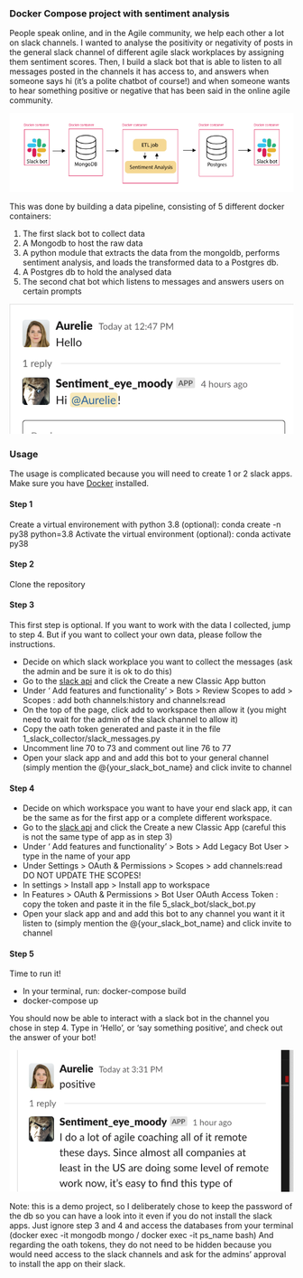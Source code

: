 ### Docker Compose project with sentiment analysis 

People speak online, and in the Agile community, we help each other a lot on slack channels. I wanted to analyse the positivity or negativity of posts in the general slack channel of different agile slack workplaces by assigning them sentiment scores. 
Then, I build a slack bot that is able to listen to all messages posted in the channels it has access to, and answers when someone says hi (it’s a polite chatbot of course!) and when someone wants to hear something positive or negative that has been said in the online agile community.

![visualization](./images/data_pipeline.png)


This was done by building a data pipeline, consisting of 5 different docker containers:
1) The first slack bot to collect data
2) A Mongodb to host the raw data
3) A python module that extracts the data from the mongoldb, performs sentiment analysis, and loads the transformed data to a Postgres db. 
4) A Postgres db to hold the analysed data
5) The second chat bot which listens to messages and answers users on certain prompts

![visualization](./images/hi.png) 

### Usage 
The usage is complicated because you will need to create 1 or 2 slack apps. Make sure you have [Docker](https://docs.docker.com/get-docker/) installed.

#### Step 1
Create a virtual environement with python 3.8 (optional): conda create -n py38 python=3.8 
Activate the virtual environment (optional): conda activate py38

#### Step 2
Clone the repository

#### Step 3
This first step is optional. If you want to work with the data I collected, jump to step 4. But if you want to collect your own data, please follow the instructions.
- Decide on which slack workplace you want to collect the messages (ask the admin and be sure it is ok to do this)
- Go to the [slack api](https://api.slack.com/apps) and click the Create a new Classic App button 
- Under ‘ Add features and functionality’  > Bots > Review Scopes to add > Scopes : add both channels:history and channels:read
- On the top of the page, click add to workspace then allow it (you might need to wait for the admin of the slack channel to allow it) 
- Copy the oath token generated and paste it in the file 1_slack_collector/slack_messages.py
- Uncomment line 70 to 73 and comment out line 76 to 77
- Open your slack app and and add this bot to your general channel (simply mention the @{your_slack_bot_name}  and click invite to channel 

#### Step 4
- Decide on which workspace you want to have your end slack app, it can be the same as for the first app or a complete different workspace. 
- Go to the [slack api](https://api.slack.com/apps?new_classic_app=1) and click the Create a new Classic App (careful this is not the same type of app as in step 3)
- Under ‘ Add features and functionality’  > Bots > Add Legacy Bot User > type in the name of your app 
- Under Settings > OAuth & Permissions > Scopes > add channels:read
DO NOT UPDATE THE SCOPES! 
- In settings > Install app > Install app to workspace 
- In Features > OAuth & Permissions > Bot User OAuth Access Token : copy the token and paste it in the file 5_slack_bot/slack_bot.py
- Open your slack app and and add this bot to any channel you want it it listen to (simply mention the @{your_slack_bot_name}  and click invite to channel

#### Step 5
Time to run it! 
- In your terminal, run: docker-compose build 
- docker-compose up 

You should now be able to interact with a slack bot in the channel you chose in step 4. Type in ‘Hello’, or ‘say something positive’, and check out the answer of your bot! 

![visualization](./images/answer.png)

Note: this is a demo project, so I deliberately chose to keep the password of the db so you can have a look into it even if you do not install the slack apps. Just ignore step 3 and 4 and access the databases from your terminal (docker exec -it mongodb mongo / docker exec -it ps_name bash) 
And regarding the oath tokens, they do not need to be hidden because you would need access to the slack channels and ask for the admins’ approval to install the app on their slack. 


